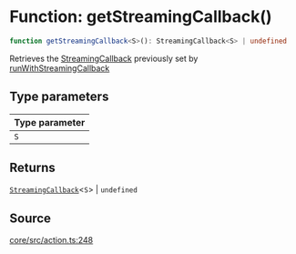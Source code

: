 # Function: getStreamingCallback()

```ts
function getStreamingCallback<S>(): StreamingCallback<S> | undefined
```

Retrieves the [StreamingCallback](../type-aliases/StreamingCallback.md) previously set by [runWithStreamingCallback](runWithStreamingCallback.md)

## Type parameters

| Type parameter |
| :------ |
| `S` |

## Returns

[`StreamingCallback`](../type-aliases/StreamingCallback.md)\<`S`\> \| `undefined`

## Source

[core/src/action.ts:248](https://github.com/firebase/genkit/blob/2b0be364306d92a8e7d13efc2da4fb04c1d21e29/js/core/src/action.ts#L248)
